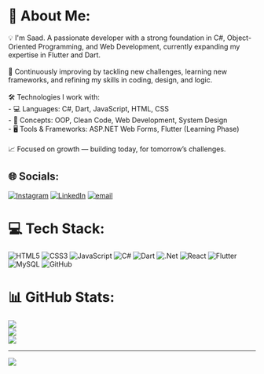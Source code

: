 # 💫 About Me:
💡 I'm Saad. A passionate developer with a strong foundation in C#, Object-Oriented Programming, and Web Development, currently expanding my expertise in Flutter and Dart.<br><br>🧠 Continuously improving by tackling new challenges, learning new frameworks, and refining my skills in coding, design, and logic.<br><br>🛠️ Technologies I work with:<br>- 💻 Languages: C#, Dart, JavaScript, HTML, CSS<br>- 🧱 Concepts: OOP, Clean Code, Web Development, System Design<br>- 🖥️ Tools & Frameworks: ASP.NET Web Forms, Flutter (Learning Phase)<br><br>📈 Focused on growth — building today, for tomorrow’s challenges.<br>


## 🌐 Socials:
[![Instagram](https://img.shields.io/badge/Instagram-%23E4405F.svg?logo=Instagram&logoColor=white)](https://instagram.com/not__saad) [![LinkedIn](https://img.shields.io/badge/LinkedIn-%230077B5.svg?logo=linkedin&logoColor=white)](https://linkedin.com/in/SaadIrshadd) [![email](https://img.shields.io/badge/Email-D14836?logo=gmail&logoColor=white)](mailto:saad2005irshadd@gmail.com) 

# 💻 Tech Stack:
![HTML5](https://img.shields.io/badge/html5-%23E34F26.svg?style=for-the-badge&logo=html5&logoColor=white) ![CSS3](https://img.shields.io/badge/css3-%231572B6.svg?style=for-the-badge&logo=css3&logoColor=white) ![JavaScript](https://img.shields.io/badge/javascript-%23323330.svg?style=for-the-badge&logo=javascript&logoColor=%23F7DF1E) ![C#](https://img.shields.io/badge/c%23-%23239120.svg?style=for-the-badge&logo=csharp&logoColor=white) ![Dart](https://img.shields.io/badge/dart-%230175C2.svg?style=for-the-badge&logo=dart&logoColor=white) ![.Net](https://img.shields.io/badge/.NET-5C2D91?style=for-the-badge&logo=.net&logoColor=white) ![React](https://img.shields.io/badge/react-%2320232a.svg?style=for-the-badge&logo=react&logoColor=%2361DAFB) ![Flutter](https://img.shields.io/badge/Flutter-%2302569B.svg?style=for-the-badge&logo=Flutter&logoColor=white) ![MySQL](https://img.shields.io/badge/mysql-4479A1.svg?style=for-the-badge&logo=mysql&logoColor=white) ![GitHub](https://img.shields.io/badge/github-%23121011.svg?style=for-the-badge&logo=github&logoColor=white)
# 📊 GitHub Stats:
![](https://github-readme-stats.vercel.app/api?username=SaadIrshadd&theme=catppuccin_mocha&hide_border=false&include_all_commits=false&count_private=false)<br/>
![](https://nirzak-streak-stats.vercel.app/?user=SaadIrshadd&theme=catppuccin_mocha&hide_border=false)<br/>
![](https://github-readme-stats.vercel.app/api/top-langs/?username=SaadIrshadd&theme=catppuccin_mocha&hide_border=false&include_all_commits=false&count_private=false&layout=compact)

---
[![](https://visitcount.itsvg.in/api?id=SaadIrshadd&icon=0&color=0)](https://visitcount.itsvg.in)

<!-- Proudly created with GPRM ( https://gprm.itsvg.in ) -->
